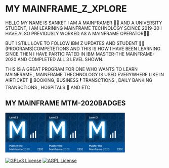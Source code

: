 
# MY MAINFRAME_Z_XPLORE

HELLO MY NAME IS SANKET I AM A MAINFRAMER 👨‍💻 AND A UNIVERSITY STUDENT, I AM LEARINING MAINFRAME TECHNOLOGY SCINCE 2019-20
I HAVE ALSO PREVIOUSLY WORKED AS A MAINFRAME OPERATOR👷‍♂️.

BUT I STILL LOVE TO FOLLOW IBM Z UPDATES AND STUDENT 🧑‍🎓 (PROGRAMS)COMPETETIONS AND THIS IS HOW I HAVE BEEN LEARNING SINCE THEN 
I HAVE PARTICIPATED IN IBM MASTER-THE MAINFRAME-2020 AND COMPLETED ALL 3 LEVEL SHOWN.

THIS IS A GREAT PROGRAM FOR ONE WHO WANTS TO LEARN MAINFRAME , MAINFRAME THECHNOLOGY IS USED EVERYWHERE LIKE IN AIRTICKET 🎫 BOOKING, BUSINESS 🕴️ TRANSCTIONS , DAILY BANKING TRANSCTIONS , HOSPITALS 🏥 AND ETC





## MY MAINFRAME MTM-2020BADGES


<div align="left"><img src="/master-the-mainframe-2020-level-3.png" alt="master-the-mainframe-2020-level-3" width="25%;"  div align="centre" </p><img src="/master-the-mainframe-2020-level-3.png" alt="master-the-mainframe-2020-level-3" width="25%;" div align="centre"><img src="/master-the-mainframe-2020-level-3.png" alt="master-the-mainframe-2020-level-3" width="25%;" />

[![GPLv3 License](https://img.shields.io/badge/License-GPL%20v3-yellow.svg)](https://opensource.org/licenses/)
[![AGPL License](https://img.shields.io/badge/license-AGPL-blue.svg)](http://www.gnu.org/licenses/agpl-3.0)

